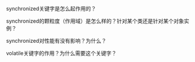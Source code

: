 synchronized关键字是怎么起作用的？

synchronized的颗粒度（作用域）是怎么样的？针对某个类还是针对某个对象实例？

synchronized对性能有没有影响？为什么？

volatile关键字的作用？为什么需要这个关键字？
















